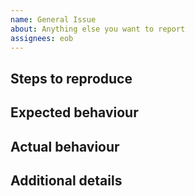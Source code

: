 ```yaml
---
name: General Issue
about: Anything else you want to report
assignees: eob
---
```


Steps to reproduce
-------
<!-- Describe the operations you have performed -->

Expected behaviour
-------
<!-- Describe what you expected to happen -->

Actual behaviour
-------
<!-- Describe what actually occurred -->

Additional details
-------
<!-- Describe the environment and anything that can help asses the issue -->
